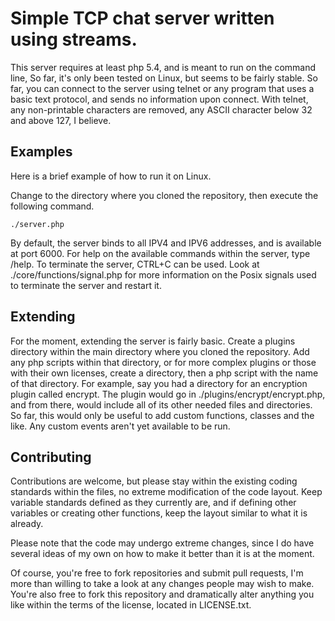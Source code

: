 # Simple TCP chat server written using streams.

This server requires at least php 5.4, and is meant to run on the command line, So far, it's only been tested on Linux, but seems to be fairly stable. So far, you can connect to the server using telnet or any program that uses a basic text protocol, and sends no information upon connect. With telnet, any non-printable characters are removed, any ASCII character below 32 and above 127, I believe.

## Examples

Here is a brief example of how to run it on Linux.

Change to the directory where you cloned the repository, then execute the following command.

    ./server.php

By default, the server binds to all IPV4 and IPV6 addresses, and is available at port 6000. For help on the available commands within the server, type /help. To terminate the server, CTRL+C can be used. Look at ./core/functions/signal.php for more information on the Posix signals used to terminate the server and restart it.

## Extending

For the moment, extending the server is fairly basic. Create a plugins directory within the main directory where you cloned the repository. Add any php scripts within that directory, or for more complex plugins or those with their own licenses, create a directory, then a php script with the name of that directory. For example, say you had a directory for an encryption plugin called encrypt. The plugin would go in ./plugins/encrypt/encrypt.php, and from there, would include all of its other needed files and directories. So far, this would only be useful to add custom functions, classes and the like. Any custom events aren't yet available to be run.

## Contributing

Contributions are welcome, but please stay within the existing coding standards within the files, no extreme modification of the code layout. Keep variable standards defined as they currently are, and if defining other variables or creating other functions, keep the layout similar to what it is already.

Please note that the code may undergo extreme changes, since I do have several ideas of my own on how to make it better than it is at the moment.

Of course, you're free to fork repositories and submit pull requests, I'm more than willing to take a look at any changes people may wish to make. You're also free to fork this repository and dramatically alter anything you like within the terms of the license, located in LICENSE.txt.